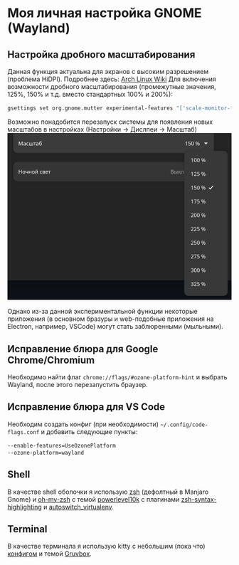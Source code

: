 # Моя личная настройка GNOME (Wayland)

## Настройка дробного масштабирования
Данная функция актуальна для экранов с высоким разрешением (проблема HiDPI). Подробнее здесь: [Arch Linux Wiki](https://wiki.archlinux.org/title/HiDPI)
Для включения возможности дробного масштабирования (промежутные значения, 125%, 150% и т.д. вместо стандартных 100% и 200%):
```bash
gsettings set org.gnome.mutter experimental-features "['scale-monitor-framebuffer']"
```

Возможно понадобится перезапуск системы для появления новых масштабов в настройках (Настройки -> Дислпеи -> Масштаб)
![Готовый результат](imgs/scalings.png)

Однако из-за данной экспериментальной функции некоторые приложения (в основном бразуры и web-подобные приложения на Electron, например, VSCode) могут стать заблюренными (мыльными).

## Исправление блюра для Google Chrome/Chromium
Необходимо найти флаг `chrome://flags/#ozone-platform-hint` и выбрать Wayland, после этого перезапустить браузер.

## Исправление блюра для VS Code
Необходим создать конфиг (при необходимости) `~/.config/code-flags.conf` и добавить следующие пункты:
```
--enable-features=UseOzonePlatform
--ozone-platform=wayland
```

## Shell
В качестве shell оболочки я использую [zsh](https://github.com/ohmyzsh/ohmyzsh/wiki/Installing-ZSH) (дефолтный в Manjaro Gnome) и [oh-my-zsh](https://ohmyz.sh/) с темой [powerlevel10k](https://github.com/romkatv/powerlevel10k) с плагинами [zsh-syntax-highlighting](https://github.com/zsh-users/zsh-syntax-highlighting) и [autoswitch_virtualenv](https://github.com/MichaelAquilina/zsh-autoswitch-virtualenv).

## Terminal
В качестве терминала я использую kitty с небольшим (пока что) [конфигом](https://github.com/L4zzur/AwesomeProgramming/blob/main/dotfiles/kitty/kitty.conf) и темой [Gruvbox](https://github.com/wdomitrz/kitty_gruvbox_theme).


